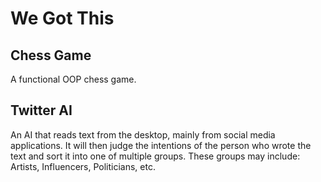 # We Got This

## Chess Game

A functional OOP chess game. 

## Twitter AI

An AI that reads text from the desktop, mainly from social media applications. It will then judge the intentions of the person who wrote the text and sort it into one of multiple groups. These groups may include: Artists, Influencers, Politicians, etc.
